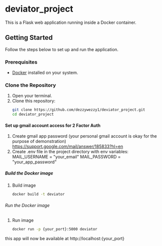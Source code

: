 # deviator_project

This is a Flask web application running inside a Docker container.

## Getting Started

Follow the steps below to set up and run the application.

### Prerequisites

- [Docker](https://www.docker.com/) installed on your system.

### Clone the Repository

1. Open your terminal.
2. Clone this repository:
   ```bash
   git clone https://github.com/dezzywezzy1/deviator_project.git
   cd deviator_project

#### Set up gmail account access for 2 Factor Auth
1. Create gmail app password (your personal gmail account is okay for the purpose of demonstration)
    https://support.google.com/mail/answer/185833?hl=en
2. Create .env file in the project directory with env variables:
    MAIL_USERNAME = "your_email"
    MAIL_PASSWORD = "your_app_password"

##### Build the Docker image
1. Build image
    ```bash
    docker build -t deviator

###### Run the Docker image
1. Run image
    ```bash
    docker run -p {your_port}:5000 deviator


this app will now be available at http://localhost:{your_port}
